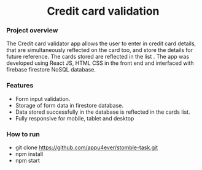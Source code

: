 <h1 align="center">Credit card validation</h1>

### Project overview
The Credit card validator app allows the user to enter in credit card details, that are simultaneously reflected on the card too, 
and store the details for future reference. The cards stored are reflected in the list . The app was developed using React JS, HTML 
CSS in the front end and interfaced with firebase firestore NoSQL database.

### Features
- Form input validation.
- Storage of form data in firestore database.
- Data stored successfully in the database is reflected in the cards list.
- Fully responsive for mobile, tablet and desktop

### How to run
- git clone https://github.com/appu4ever/stomble-task.git
- npm install
- npm start
